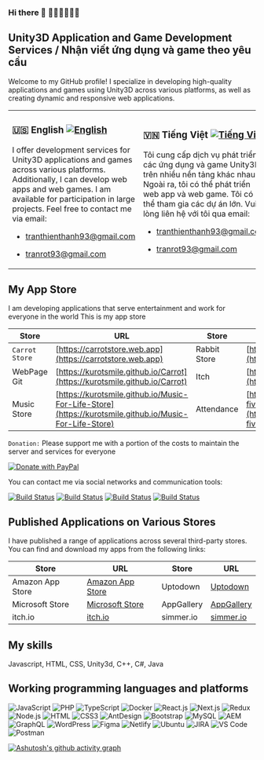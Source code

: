 ### Hi there 👋 🥕🥕🥕🥕🥕🥕

## Unity3D Application and Game Development Services / Nhận viết ứng dụng và game theo yêu cầu

Welcome to my GitHub profile! I specialize in developing high-quality applications and games using Unity3D across various platforms, as well as creating dynamic and responsive web applications.

<table>
  <tr>
    <td>

### 🇺🇸 English [![English](https://img.shields.io/badge/language-English-blue)](README-en.md)

I offer development services for Unity3D applications and games across various platforms. Additionally, I can develop web apps and web games. I am available for participation in large projects. Feel free to contact me via email:
- tranthienthanh93@gmail.com
- tranrot93@gmail.com

    </td>
    <td>
### 🇻🇳 Tiếng Việt [![Tiếng Việt](https://img.shields.io/badge/ngôn_ngữ-Tiếng_Việt-blue)](README-vi.md)

Tôi cung cấp dịch vụ phát triển các ứng dụng và game Unity3D trên nhiều nền tảng khác nhau. Ngoài ra, tôi có thể phát triển web app và web game. Tôi có thể tham gia các dự án lớn. Vui lòng liên hệ với tôi qua email:
- tranthienthanh93@gmail.com
- tranrot93@gmail.com

    </td>
  </tr>
</table>

## My App Store

I am developing applications that serve entertainment and work for everyone in the world
This is my app store

| Store         | URL                                      | Store         | URL                                    |
|---------------|------------------------------------------|---------------|----------------------------------------|
| `Carrot Store`  | [https://carrotstore.web.app](https://carrotstore.web.app) | Rabbit Store  | [https://kurotsmile.github.io/Rabbit](https://kurotsmile.github.io/Rabbit) |
| WebPage Git   | [https://kurotsmile.github.io/Carrot](https://kurotsmile.github.io/Carrot) | Itch          | [https://carrotstore.itch.io](https://carrotstore.itch.io) |
| Music Store   | [https://kurotsmile.github.io/Music-For-Life-Store](https://kurotsmile.github.io/Music-For-Life-Store) |Attendance|[https://attendance-orpin-five.vercel.app](https://attendance-orpin-five.vercel.app)|


`Donation:` Please support me with a portion of the costs to maintain the server and services for everyone

[![Donate with PayPal](https://www.paypalobjects.com/en_US/i/btn/btn_donateCC_LG.gif)](https://www.paypal.com/paypalme/kurotsmile)

You can contact me via social networks and communication tools:

[![Build Status](https://img.shields.io/badge/Facebook-%231877F2.svg)](https://www.facebook.com/kurotsmile) 
[![Build Status](https://img.shields.io/badge/Twitter-%231DA1F2.svg)](https://twitter.com/carrotstore1) 
[![Build Status](https://img.shields.io/badge/linkedin-%230077B5.svg)](https://www.linkedin.com/in/tranthienthanh/) 
[![Build Status](https://img.shields.io/badge/Telegram-2CA5E0)](call://+0978651577) 

## Published Applications on Various Stores

I have published a range of applications across several third-party stores. You can find and download my apps from the following links:

| Store                | URL                                                                 | Store            | URL                                                                                   |
|----------------------|---------------------------------------------------------------------|------------------|---------------------------------------------------------------------------------------|
| Amazon App Store     | [Amazon App Store](https://www.amazon.com/s?i=mobile-apps&rh=p_4%3ACarrot&search-type=ss) | Uptodown         | [Uptodown](https://en.uptodown.com/developer/carrot-app)                              |
| Microsoft Store      | [Microsoft Store](https://apps.microsoft.com/search/publisher?name=Carrot+App&hl=en-us&gl=US)          | AppGallery       | [AppGallery](https://appgallery.huawei.com/tab/appdetailCommon%7CC101963663%7Cautomore%7Cdoublecolumncardwithstar%7C903547) |
| itch.io              | [itch.io](https://carrotstore.itch.io/)                            | simmer.io        | [simmer.io](https://simmer.io/@CarrotStore)                                           |



## My skills
Javascript, HTML, CSS, Unity3d, C++, C#, Java

## Working programming languages and platforms

![JavaScript](https://img.shields.io/badge/JavaScript-F7DF1E?style=flat-square&logo=javascript&logoColor=black)
![PHP](https://img.shields.io/badge/PHP-F7F7F7?style=flat-square&logo=php&logoColor=00A7D0)
![TypeScript](https://img.shields.io/badge/TypeScript-007ACC?style=flat-square&logo=typescript&logoColor=white)
![Docker](https://img.shields.io/badge/Docker-0CC1F3?style=flat-square&logo=docker&logoColor=white)
![React.js](https://img.shields.io/badge/React.js-0081CB?style=flat-square&logo=react&logoColor=61DAFB)
![Next.js](https://img.shields.io/badge/Next.js-f7f7f7?style=flastic&logo=Next.js&logoColor=000000)
![Redux](https://img.shields.io/badge/Redux-black?style=flastic&logo=Redux&logoColor=764ABC)
![Node.js](https://img.shields.io/badge/Node.js-43853D?style=flat-square&logo=node.js&logoColor=white)
![HTML](https://img.shields.io/badge/HTML5-E34F26?style=flat-square&logo=html5&logoColor=white)
![CSS3](https://img.shields.io/badge/CSS3-1572B6?style=flat-square&logo=css3&logoColor=white)
![AntDesign](https://img.shields.io/badge/AntDesign-f7f7f7?style=flastic&logo=AntDesign&logoColor=0170FE)
![Bootstrap](https://img.shields.io/badge/Bootstrap-563D7C?style=flat-square&logo=bootstrap&logoColor=white)
![MySQL](https://img.shields.io/badge/MySQL-005C84?style=flat-square&logo=mysql&logoColor=white)
![AEM](https://img.shields.io/badge/AEM-31658D?style=flastic&logo=adobe&logoColor=white)
![GraphQL](https://img.shields.io/badge/GraphQL-F7F7F7?style=flat-square&logo=graphql&logoColor=49A248)
![WordPress](https://img.shields.io/badge/WordPress-%23DD0031.svg?&style=flat-wordpress&logo=redis&logoColor=white)
![Figma](https://img.shields.io/badge/Figma-f7f7f7?style=flastic&logo=Figma&logoColor=F24E1E)
![Netlify](https://img.shields.io/badge/Netlify-00C7B7?style=flat-square&logo=netlify&logoColor=white)
![Ubuntu](https://img.shields.io/badge/Ubuntu-E05924?style=flat-square&logo=ubuntu&logoColor=black)
![JIRA](https://img.shields.io/badge/JIRA-000000?style=flat-square&logo=jira&logoColor=D9224D)
![VS Code](https://img.shields.io/badge/VisualStudio-2C2B30?style=flastic&logo=VisualStudioCode&logoColor=007ACC)
![Postman](https://img.shields.io/badge/Postman-f7f7f7?style=flastic&logo=Postman&logoColor=FF6C37)

[![Ashutosh's github activity graph](https://github-readme-activity-graph.vercel.app/graph?username=kurotsmile&custom_title=CarrotApp&hide_border=true&theme=github&bg_color=ffffff&color=000000&line=5ced73&point=00ab41)](https://carrotstore.web.app)
